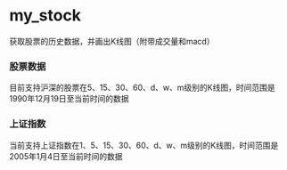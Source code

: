 # my_stock
获取股票的历史数据，并画出K线图（附带成交量和macd）

### 股票数据
目前支持沪深的股票在5、15、30、60、d、w、m级别的K线图，时间范围是1990年12月19日至当前时间的数据

### 上证指数
当前支持上证指数在1、5、15、30、60、d、w、m级别的K线图，时间范围是2005年1月4日至当前时间的数据

